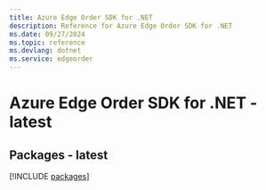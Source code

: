 ```yaml
---
title: Azure Edge Order SDK for .NET
description: Reference for Azure Edge Order SDK for .NET
ms.date: 09/27/2024
ms.topic: reference
ms.devlang: dotnet
ms.service: edgeorder
---
```

# Azure Edge Order SDK for .NET - latest
## Packages - latest
[!INCLUDE [packages](edge-order-index.md)]